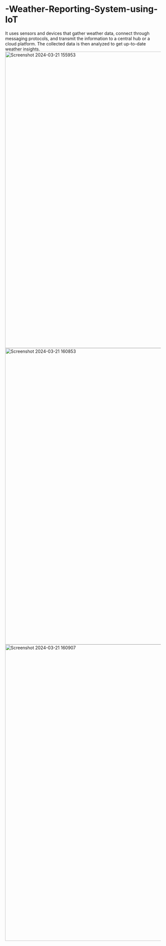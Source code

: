 # -Weather-Reporting-System-using-IoT
It uses sensors and devices that gather weather data, connect through messaging protocols, and transmit the information to a central hub or a cloud platform. The collected data is then analyzed to get up-to-date weather insights.
<img width="960" alt="Screenshot 2024-03-21 155953" src="https://github.com/Yaswitha03/-Weather-Reporting-System-using-IoT/assets/139364252/e5703578-1ca5-4bf5-b95f-eda6c578db1a">
<img width="960" alt="Screenshot 2024-03-21 160853" src="https://github.com/Yaswitha03/-Weather-Reporting-System-using-IoT/assets/139364252/cd58a6f2-709d-49c1-bf60-c093ceb169d7">
<img width="960" alt="Screenshot 2024-03-21 160907" src="https://github.com/Yaswitha03/-Weather-Reporting-System-using-IoT/assets/139364252/d91c4ba5-a26d-4d7e-9272-075347c03ac6">
